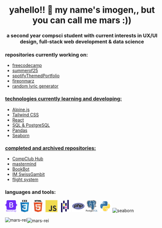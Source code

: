 <h1 align="center">yahello!! 👋 my name's imogen,, but you can call me mars :))</h1>
<h3 align="center">a second year compsci student with current interests in UX/UI design, full-stack web development & data science</h3>

<h3 align="left">repositories currently working on:</h3>
<ul>
  <li><a href="https://github.com/mars-rei/freecodecamp">freecodecamp</a></li>
  <li><a href="https://github.com/mars-rei/summerof25">summerof25</a></li>
  <li><a href="https://github.com/mars-rei/spotifyThemedPortfolio">spotifyThemedPortfolio</a></li>
  <li><a href="https://github.com/mars-rei/fireonmarz">fireonmarz</li>
  <li><a href="https://github.com/mars-rei/random-lyric-generator">random lyric generator</li>
</ul>

<h3 align="left">technologies currently learning and developing:</h3>
<ul>
  <li>Alpine.js</li>
  <li>Tailwind CSS</li>
  <li>React</li>
  <li>SQL & PostgreSQL</li>
  <li>Pandas</li>
  <li>Seaborn</li>
</ul>

<h3 align="left">completed and archived repositories:</h3>
<ul>
  <li><a href="https://github.com/mars-rei/CompClub-Hub">CompClub Hub</a></li>
  <li><a href="https://github.com/mars-rei/mastermind">mastermind</a></li>
  <li><a href="https://github.com/mars-rei/BookBot">BookBot</a></li>
  <li><a href="https://github.com/mars-rei/IM-SwissGambit">IM SwissGambit</a></li>
  <li><a href="https://github.com/mars-rei/flight-system">flight system</a></li>
</ul>

<h3 align="left">languages and tools:</h3>
<p align="left"> 
  <img src="https://raw.githubusercontent.com/devicons/devicon/master/icons/bootstrap/bootstrap-plain-wordmark.svg" alt="bootstrap" width="40" height="40"/>
  <img src="https://raw.githubusercontent.com/devicons/devicon/master/icons/css3/css3-original-wordmark.svg" alt="css3" width="40" height="40"/>
  <img src="https://raw.githubusercontent.com/devicons/devicon/master/icons/html5/html5-original-wordmark.svg" alt="html5" width="40" height="40"/>
  <img src="https://raw.githubusercontent.com/devicons/devicon/master/icons/javascript/javascript-original.svg" alt="javascript" width="40" height="40"/>
  <img src="https://raw.githubusercontent.com/devicons/devicon/2ae2a900d2f041da66e950e4d48052658d850630/icons/pandas/pandas-original.svg" alt="pandas" width="40" height="40"/>
  <img src="https://raw.githubusercontent.com/devicons/devicon/master/icons/php/php-original.svg" alt="php" width="40" height="40"/>
  <img src="https://raw.githubusercontent.com/devicons/devicon/master/icons/postgresql/postgresql-original-wordmark.svg" alt="postgresql" width="40" height="40"/> 
  <img src="https://raw.githubusercontent.com/devicons/devicon/master/icons/python/python-original.svg" alt="python" width="40" height="40"/>
  <img src="https://seaborn.pydata.org/_images/logo-mark-lightbg.svg" alt="seaborn" width="40" height="40"/>
</p>

<p><img align="left" src="https://github-readme-stats.vercel.app/api/top-langs?username=mars-rei&show_icons=true&locale=en&layout=compact" alt="mars-rei" /></p>

<p><img align="center" src="https://github-readme-streak-stats.herokuapp.com/?user=mars-rei&" alt="mars-rei" /></p>



